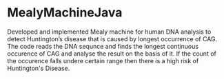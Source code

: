 # MealyMachineJava
Developed and implemented Mealy machine for human DNA analysis to detect Huntington’s disease that is caused by longest occurrence of CAG. The code reads the DNA sequnce and finds the longest continuous occurence of CAG and analyse the result on the basis of it. If the count of the occurence falls undere certain range then there is a high risk of Huntington's Disease.
